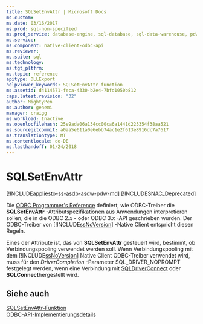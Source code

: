 ```yaml
---
title: SQLSetEnvAttr | Microsoft Docs
ms.custom: 
ms.date: 03/16/2017
ms.prod: sql-non-specified
ms.prod_service: database-engine, sql-database, sql-data-warehouse, pdw
ms.service: 
ms.component: native-client-odbc-api
ms.reviewer: 
ms.suite: sql
ms.technology: 
ms.tgt_pltfrm: 
ms.topic: reference
apitype: DLLExport
helpviewer_keywords: SQLSetEnvAttr function
ms.assetid: d4114571-feca-4330-b2e4-7bfd1050b812
caps.latest.revision: "32"
author: MightyPen
ms.author: genemi
manager: craigg
ms.workload: Inactive
ms.openlocfilehash: 25e9ada06a134cc00ca6a1441d225354f38aa521
ms.sourcegitcommit: a0aa5e611a0e6ebb74ac1e2f613e8916dc7a7617
ms.translationtype: MT
ms.contentlocale: de-DE
ms.lasthandoff: 01/24/2018
---
```

# <a name="sqlsetenvattr"></a>SQLSetEnvAttr
[!INCLUDE[appliesto-ss-asdb-asdw-pdw-md](../../includes/appliesto-ss-asdb-asdw-pdw-md.md)]
[!INCLUDE[SNAC_Deprecated](../../includes/snac-deprecated.md)]

  Die [ODBC Programmer's Reference](http://go.microsoft.com/fwlink/?LinkId=45250) definiert, wie ODBC-Treiber die **SQLSetEnvAttr** -Attributspezifikationen aus Anwendungen interpretieren sollen, die in die ODBC 2.*x* - oder ODBC 3.*x* -API geschrieben wurden. Der ODBC-Treiber von [!INCLUDE[ssNoVersion](../../includes/ssnoversion-md.md)] -Native Client entspricht diesen Regeln.  
  
 Eines der Attribute ist, das von **SQLSetEnvAttr** gesteuert wird, bestimmt, ob Verbindungspooling verwendet werden soll. Wenn Verbindungspooling mit dem [!INCLUDE[ssNoVersion](../../includes/ssnoversion-md.md)] Native Client ODBC-Treiber verwendet wird, muss für den *DriverCompletion* -Parameter SQL_DRIVER_NOPROMPT festgelegt werden, wenn eine Verbindung mit [SQLDriverConnect](../../relational-databases/native-client-odbc-api/sqldriverconnect.md) oder **SQLConnect**hergestellt wird.  
  
## <a name="see-also"></a>Siehe auch  
 [SQLSetEnvAttr-Funktion](http://go.microsoft.com/fwlink/?LinkId=59369)   
 [ODBC-API-Implementierungsdetails](../../relational-databases/native-client-odbc-api/odbc-api-implementation-details.md)  
  
  
